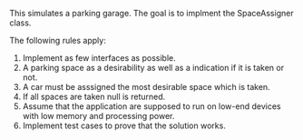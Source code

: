This simulates a parking garage. The goal is to implment the SpaceAssigner class.

The following rules apply:
1. Implement as few interfaces as possible.
2. A parking space as a desirability as well as a indication if it is taken or not.
3. A car must be asssigned the most desirable space which is taken.
4. If all spaces are taken null is returned.
5. Assume that the application are supposed to run on low-end devices with low memory and processing power.
6. Implement test cases to prove that the solution works.
